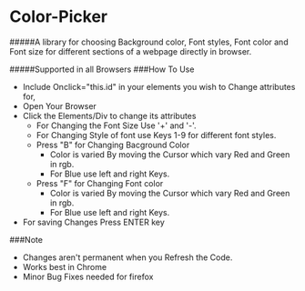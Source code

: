 # Color-Picker
#####A library for choosing Background color, Font styles, Font color and Font size for different sections of a webpage directly in browser.

#####Supported in all Browsers
###How To Use
- Include Onclick="this.id" in your elements you wish to Change attributes for,
- Open Your Browser
- Click the Elements/Div to change its attributes 
  - For Changing the Font Size Use  '+'  and  '-'.
  - For Changing Style of font use Keys 1-9 for different font styles.
  - Press "B" for Changing Bacground Color
    - Color is varied By moving the Cursor which vary Red and Green in rgb.
    - For Blue use left and right Keys.
  - Press "F" for Changing Font color
    - Color is varied By moving the Cursor which vary Red and Green in rgb.
    - For Blue use left and right Keys.
- For saving Changes Press ENTER key

###Note

- Changes aren't permanent when you Refresh the Code.
- Works best in Chrome
- Minor Bug Fixes needed for firefox
